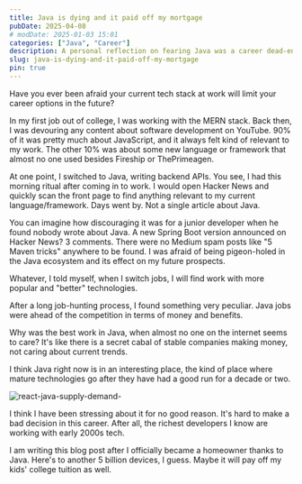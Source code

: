 ```yaml
---
title: Java is dying and it paid off my mortgage
pubDate: 2025-04-08
# modDate: 2025-01-03 15:01
categories: ["Java", "Career"]
description: A personal reflection on fearing Java was a career dead-end, only to discover its stability and high pay.
slug: java-is-dying-and-it-paid-off-my-mortgage
pin: true
---
```


Have you ever been afraid your current tech stack at work will limit your career options in the future?

In my first job out of college, I was working with the MERN stack. Back then, I was devouring any content about software development on YouTube. 90% of it was pretty much about JavaScript, and it always felt kind of relevant to my work. The other 10% was about some new language or framework that almost no one used besides Fireship or ThePrimeagen.

At one point, I switched to Java, writing backend APIs.
You see, I had this morning ritual after coming in to work.
I would open Hacker News and quickly scan the front page to find anything relevant to my current language/framework. Days went by. Not a single article about Java.

You can imagine how discouraging it was for a junior developer when he found nobody wrote about Java. A new Spring Boot version announced on Hacker News? 3 comments. There were no Medium spam posts like "5 Maven tricks" anywhere to be found. I was afraid of being pigeon-holed in the Java ecosystem and its effect on my future prospects.

Whatever, I told myself, when I switch jobs, I will find work with more popular and "better" technologies.

After a long job-hunting process, I found something very peculiar. Java jobs were ahead of the competition in terms of money and benefits.

Why was the best work in Java, when almost no one on the internet seems to care? It's like there is a secret cabal of stable companies making money, not caring about current trends.

I think Java right now is in an interesting place, the kind of place where mature technologies go after they have had a good run for a decade or two.

![react-java-supply-demand-](/images/supply_and_demand_v2.webp)

I think I have been stressing about it for no good reason. It's hard to make a bad decision in this career. After all, the richest developers I know are working with early 2000s tech.

I am writing this blog post after I officially became a homeowner thanks to Java. Here's to another 5 billion devices, I guess. Maybe it will pay off my kids' college tuition as well.
